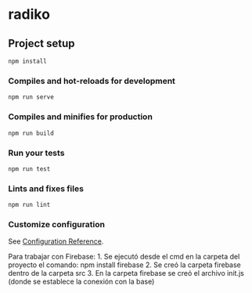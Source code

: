 # radiko

## Project setup
```
npm install
```

### Compiles and hot-reloads for development
```
npm run serve
```

### Compiles and minifies for production
```
npm run build
```

### Run your tests
```
npm run test
```

### Lints and fixes files
```
npm run lint
```

### Customize configuration
See [Configuration Reference](https://cli.vuejs.org/config/).

Para trabajar con Firebase:
	1. Se ejecutó desde el cmd en la carpeta del proyecto el comando:
		npm install firebase
	2. Se creó la carpeta firebase dentro de la carpeta src
	3. En la carpeta firebase se creó el archivo init.js (donde se establece la conexión con la base)
